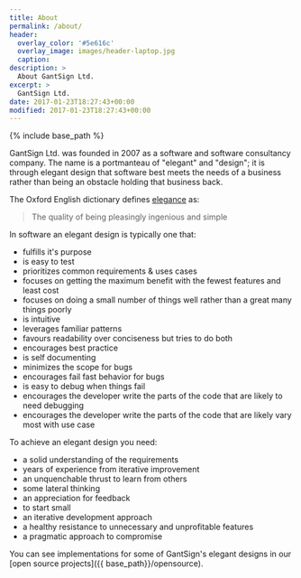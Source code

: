 ```yaml
---
title: About
permalink: /about/
header:
  overlay_color: '#5e616c'
  overlay_image: images/header-laptop.jpg
  caption:
description: >
  About GantSign Ltd.
excerpt: >
  GantSign Ltd.
date: 2017-01-23T18:27:43+00:00
modified: 2017-01-23T18:27:43+00:00
---
```


{% include base_path %}

GantSign Ltd. was founded in 2007 as a software and software consultancy
company. The name is a portmanteau of "elegant" and "design"; it is through
elegant design that software best meets the needs of a business rather than
being an obstacle holding that business back.

The Oxford English dictionary defines
[elegance](https://en.oxforddictionaries.com/definition/elegance) as:

> The quality of being pleasingly ingenious and simple

In software an elegant design is typically one that:

* fulfills it's purpose
* is easy to test
* prioritizes common requirements & uses cases
* focuses on getting the maximum benefit with the fewest features and least cost
* focuses on doing a small number of things well rather than a great many things poorly
* is intuitive
* leverages familiar patterns
* favours readability over conciseness but tries to do both
* encourages best practice
* is self documenting
* minimizes the scope for bugs
* encourages fail fast behavior for bugs
* is easy to debug when things fail
* encourages the developer write the parts of the code that are likely to need debugging
* encourages the developer write the parts of the code that are likely vary most with use case

To achieve an elegant design you need:

* a solid understanding of the requirements
* years of experience from iterative improvement
* an unquenchable thrust to learn from others
* some lateral thinking
* an appreciation for feedback
* to start small
* an iterative development approach
* a healthy resistance to unnecessary and unprofitable features
* a pragmatic approach to compromise

You can see implementations for some of GantSign's elegant designs in our
[open source projects]({{ base_path}}/opensource).
